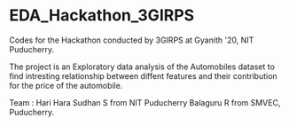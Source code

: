 # EDA_Hackathon_3GIRPS
Codes for the Hackathon conducted by 3GIRPS at Gyanith '20, NIT Puducherry.

The project is an Exploratory data analysis of the Automobiles dataset to find intresting relationship between diffent features and their contribution for the price of the automobile.

Team :
Hari Hara Sudhan S from NIT Puducherry
Balaguru R from SMVEC, Puducherry.
